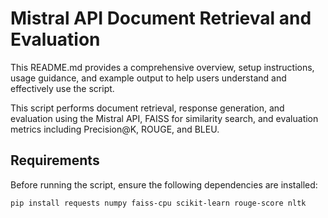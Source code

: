 # Mistral API Document Retrieval and Evaluation

This README.md provides a comprehensive overview, setup instructions, usage guidance, and example output to help users understand and effectively use the script.

This script performs document retrieval, response generation, and evaluation using the Mistral API, FAISS for similarity search, and evaluation metrics including Precision@K, ROUGE, and BLEU.

## Requirements

Before running the script, ensure the following dependencies are installed:

```bash
pip install requests numpy faiss-cpu scikit-learn rouge-score nltk
